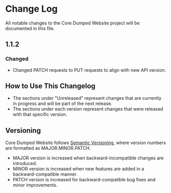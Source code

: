 # Change Log

All notable changes to the Core Dumped Website project will be documented in this file.

## 1.1.2

### Changed

- Changed PATCH requests to PUT requests to align with new API version.

## How to Use This Changelog

- The sections under "Unreleased" represent changes that are currently in progress and will be part of the next release.
- The sections under each version represent changes that were released with that specific version.

## Versioning

Core Dumped Website follows [Semantic Versioning](https://semver.org/), where version numbers are formatted as MAJOR.MINOR.PATCH.

- MAJOR version is increased when backward-incompatible changes are introduced.
- MINOR version is increased when new features are added in a backward-compatible manner.
- PATCH version is increased for backward-compatible bug fixes and minor improvements.
